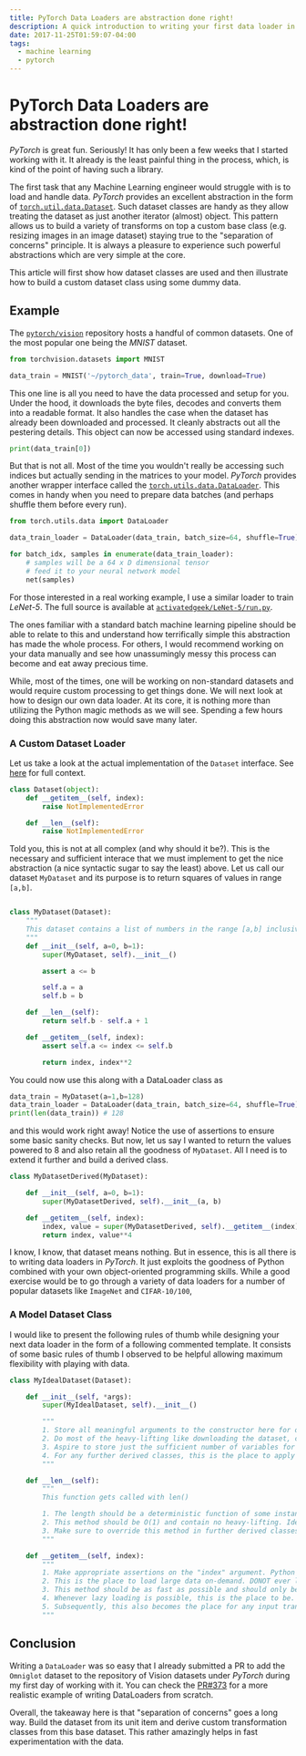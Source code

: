 ```yaml
---
title: PyTorch Data Loaders are abstraction done right!
description: A quick introduction to writing your first data loader in PyTorch
date: 2017-11-25T01:59:07-04:00
tags:
  - machine learning
  - pytorch
---
```


# PyTorch Data Loaders are abstraction done right!

_PyTorch_ is great fun. Seriously! It has only been a few weeks that I started
working with it. It already is the least painful thing in the process, which,
is kind of the point of having such a library.

The first task that any Machine Learning engineer would struggle with is
to load and handle data. _PyTorch_ provides an excellent abstraction
in the form of [`torch.util.data.Dataset`](http://pytorch.org/docs/master/data.html#torch.utils.data.Dataset).
Such dataset classes are handy as they allow treating the dataset as just another iterator (almost) object.
This pattern allows us to build a variety of transforms on top a custom base class (e.g. resizing images
in an image dataset) staying true to the "separation of concerns" principle.
It is always a pleasure to experience such powerful abstractions which are very
simple at the core.

This article will first show how dataset classes are used and then illustrate how to
build a custom dataset class using some dummy data.

## Example

The [`pytorch/vision`](https://github.com/pytorch/vision) repository hosts a handful of
common datasets. One of the most popular one being the _MNIST_ dataset.

```python
from torchvision.datasets import MNIST

data_train = MNIST('~/pytorch_data', train=True, download=True)
```

This one line is all you need to have the data processed and setup for you. Under the hood,
it downloads the byte files, decodes and converts them into a readable format. It also handles
the case when the dataset has already been downloaded and processed. It cleanly abstracts out
all the pestering details. This object can now be accessed using standard indexes.

```python
print(data_train[0])
```

But that is not all. Most of the time you wouldn't really be accessing such indices but actually
sending in the matrices to your model. _PyTorch_ provides another wrapper interface called the
[`torch.utils.data.DataLoader`](http://pytorch.org/docs/master/data.html#torch.utils.data.DataLoader).
This comes in handy when you need to prepare data batches (and perhaps shuffle them before every run).

```python
from torch.utils.data import DataLoader

data_train_loader = DataLoader(data_train, batch_size=64, shuffle=True)

for batch_idx, samples in enumerate(data_train_loader):
    # samples will be a 64 x D dimensional tensor
    # feed it to your neural network model
    net(samples)
```

For those interested in a real working example, I use a
similar loader to train _LeNet-5_. The full source is available at
[`activatedgeek/LeNet-5/run.py`](https://github.com/activatedgeek/LeNet-5/blob/master/run.py#L24).

The ones familiar with a standard batch machine learning pipeline should be able to
relate to this and understand how terrifically simple this abstraction has made the whole
process. For others, I would recommend working on your data manually and see how
unassumingly messy this process can become and eat away precious time.

While, most of the times, one will be working on non-standard datasets and would
require custom processing to get things done. We will next look at how to design our
own data loader. At its core, it is nothing more than utilizing the Python magic methods
as we will see. Spending a few hours doing this abstraction now would save many later.

### A Custom Dataset Loader

Let us take a look at the actual implementation of the `Dataset` interface. See [here](https://github.com/pytorch/pytorch/blob/master/torch/utils/data/dataset.py#L5) for
full context.

```python
class Dataset(object):
    def __getitem__(self, index):
        raise NotImplementedError

    def __len__(self):
        raise NotImplementedError
```

Told you, this is not at all complex (and why should it be?). This is the necessary and sufficient
interace that we must implement to get the nice abstraction (a nice syntactic sugar to say the least)
above. Let us call our dataset `MyDataset` and its purpose is to return squares of values in range `[a,b]`.

```python

class MyDataset(Dataset):
    """
    This dataset contains a list of numbers in the range [a,b] inclusive
    """
    def __init__(self, a=0, b=1):
        super(MyDataset, self).__init__()

        assert a <= b

        self.a = a
        self.b = b

    def __len__(self):
        return self.b - self.a + 1

    def __getitem__(self, index):
        assert self.a <= index <= self.b

        return index, index**2

```

You could now use this along with a DataLoader class as

```python
data_train = MyDataset(a=1,b=128)
data_train_loader = DataLoader(data_train, batch_size=64, shuffle=True)
print(len(data_train)) # 128
```

and this would work right away! Notice the use of assertions to ensure some
basic sanity checks. But now, let us say I wanted to return the values powered
to 8 and also retain all the goodness of `MyDataset`. All I need is to extend it
further and build a derived class.

```python
class MyDatasetDerived(MyDataset):

    def __init__(self, a=0, b=1):
        super(MyDatasetDerived, self).__init__(a, b)

    def __getitem__(self, index):
        index, value = super(MyDatasetDerived, self).__getitem__(index)
        return index, value**4
```

I know, I know, that dataset means nothing. But in essence, this is all there is to
writing data loaders in _PyTorch_. It just exploits the goodness of Python combined
with your own object-oriented programming skills. While a good exercise would be to
go through a variety of data loaders for a number of popular datasets like `ImageNet`
and `CIFAR-10/100`,

### A Model Dataset Class

I would like to present the following rules of thumb while designing your next data
loader in the form of a following commented template. It consists of some basic rules
of thumb I observed to be helpful allowing maximum flexibility with playing with data.

```python
class MyIdealDataset(Dataset):

    def __init__(self, *args):
        super(MyIdealDataset, self).__init__()

        """
        1. Store all meaningful arguments to the constructor here for debugging.
        2. Do most of the heavy-lifting like downloading the dataset, checking for consistency of already existing dataset etc. here
        3. Aspire to store just the sufficient number of variables for usage in other member methods. Keeps the memory footprint low.
        4. For any further derived classes, this is the place to apply any pre-computed transforms over the sufficient variables (e.g. building a paired dataset from a dataset of singleton images)
        """

    def __len__(self):
        """
        This function gets called with len()

        1. The length should be a deterministic function of some instance variables and should be a non-ambiguous representation of the total sample count. This gets tricky especially when certain samples are randomly generated, be careful
        2. This method should be O(1) and contain no heavy-lifting. Ideally, just return a pre-computed variable during the constructor call.
        3. Make sure to override this method in further derived classes to avoid unexpected samplings.
        """

    def __getitem__(self, index):
        """
        1. Make appropriate assertions on the "index" argument. Python allows slices as well, so it is important to be clear of what arguments to support. Just supporting integer indices works well most of the times.
        2. This is the place to load large data on-demand. DONOT ever load all data in the constructor as that unnecessarily bloats memory.
        3. This method should be as fast as possible and should only be using certain pre-computed values. e.g. When loading images, the path directory should be handled during the constructor and this method should only load the file into memory and apply relevant transforms.
        4. Whenever lazy loading is possible, this is the place to be. e.g. Loading images only when called should be here. Keeps the memory footprint low.
        5. Subsequently, this also becomes the place for any input transforms (like resizing, cropping, conversion to tensor and so on)
        """
```

## Conclusion

Writing a `DataLoader` was so easy that I already submitted a PR to add the `Omniglot` dataset to the repository of
Vision datasets under _PyTorch_ during my first day of working with it. You can check the
[PR#373](https://github.com/pytorch/vision/pull/323) for a more realistic example of writing DataLoaders from scratch.

Overall, the takeaway here is that "separation of concerns" goes a long way. Build the dataset from its unit item
and derive custom transformation classes from this base dataset. This rather amazingly helps in fast
experimentation with the data.
